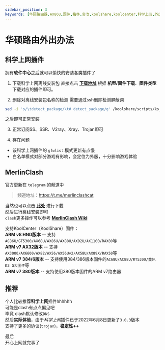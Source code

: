 ```yaml
---
sidebar_position: 3
keywords: [华硕路由器,AX86U,固件,梅林,官改,koolshare,koolcenter,科学上网,外出,SS,SSR,V2ray,clash]
---
```


# 华硕路由外出办法

## 科学上网插件
拥有**软件中心**之后就可以愉快的安装各类插件了  
1. 下载科学上网离线安装包
直接点击 **[下载地址](https://github.com/hq450/fancyss_history_package)** 根据 **机型/固件下载**、**固件类型**下载对应的插件即可。  

2. 删除对离线安装包名称的检测
需要通过ssh删除检测屏蔽词
```bash
sed -i 's/\tdetect_package/\t# detect_package/g' /koolshare/scripts/ks_tar_install.sh
```
之后即可正常安装  

3. 正常订阅SS、SSR、V2ray、Xray、Trojan即可

4. 存在问题
- 该科学上网插件的 `gfwlist` 模式更新有点慢
- 白名单模式对部分游戏有影响，会定位为外服，十分影响游戏体验

## MerlinClash
官方更新在 `telegram` 的频道中  
>频道地址：https://t.me/merlinclashcat  

当然也可以点击 **[此处](https://img-1255648810.cos.ap-guangzhou.myqcloud.com/MCKP_HND_220520.tar.gz)** 进行下载  
然后进行离线安装即可  
`clash`更多操作可以参考 **[MerlinClash Wiki](https://mcreadme.gitbook.io/mc/)**  


支持KoolCenter（KoolShare）固件：  
**ARM v8 HND版本**          -- 支持`AC86U/GT5300/AX68U/AX86U/AX88U/AX92U/AX1100/RAX80`等  
**ARM v7 AX32版本**         -- 支持`AX3000/AX6600/AX82/AX56/AX56Uv2/AX58U/AX89X/RAX50`等  
**ARM v7 384/6版本**       --  支持使用384/386版本固件的`AC68U/AC88U/RT5300/斐讯K3 G大固件`等  
**ARM v7 380版本**           --  支持使用380版本固件的ARM v7路由器  

## 推荐
个人比较推荐**科学上网**插件hhhhhh  
可能是clash有点点偏见吧  
毕竟 clash默认修改`DNS`  
然后**实际体验**，由于*科学上网*插件已于2022年6月8日更新了`3.0.3`版本  
支持了更多的协议(`trojan`)，**稳定性++**  
    
    
最后  
开心上网就完事了
